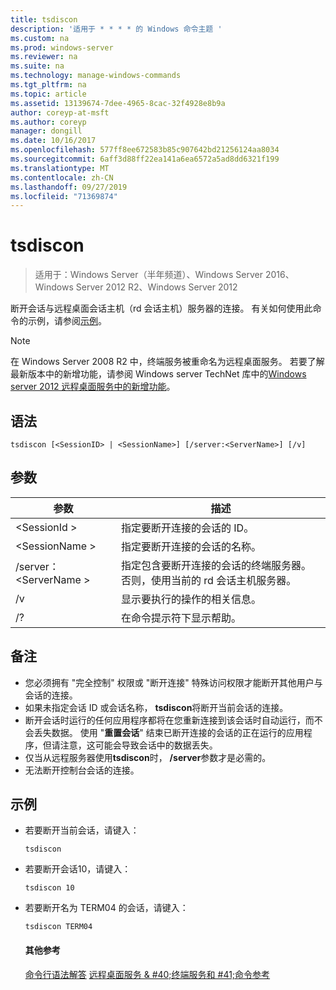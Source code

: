 ```yaml
---
title: tsdiscon
description: '适用于 * * * * 的 Windows 命令主题 '
ms.custom: na
ms.prod: windows-server
ms.reviewer: na
ms.suite: na
ms.technology: manage-windows-commands
ms.tgt_pltfrm: na
ms.topic: article
ms.assetid: 13139674-7dee-4965-8cac-32f4928e8b9a
author: coreyp-at-msft
ms.author: coreyp
manager: dongill
ms.date: 10/16/2017
ms.openlocfilehash: 577ff8ee672583b85c907642bd21256124aa8034
ms.sourcegitcommit: 6aff3d88ff22ea141a6ea6572a5ad8dd6321f199
ms.translationtype: MT
ms.contentlocale: zh-CN
ms.lasthandoff: 09/27/2019
ms.locfileid: "71369874"
---
```

# <a name="tsdiscon"></a>tsdiscon

>适用于：Windows Server（半年频道）、Windows Server 2016、Windows Server 2012 R2、Windows Server 2012

断开会话与远程桌面会话主机（rd 会话主机）服务器的连接。
有关如何使用此命令的示例，请参阅[示例](#BKMK_examples)。

> [!NOTE]
> 在 Windows Server 2008 R2 中，终端服务被重命名为远程桌面服务。 若要了解最新版本中的新增功能，请参阅 Windows server TechNet 库中的[Windows server 2012 远程桌面服务中的新增功能](https://technet.microsoft.com/library/hh831527)。

## <a name="syntax"></a>语法
```
tsdiscon [<SessionID> | <SessionName>] [/server:<ServerName>] [/v]
```

## <a name="parameters"></a>参数

|参数|描述|
|-------|--------|
|\<SessionId >|指定要断开连接的会话的 ID。|
|\<SessionName >|指定要断开连接的会话的名称。|
|/server：\<ServerName >|指定包含要断开连接的会话的终端服务器。 否则，使用当前的 rd 会话主机服务器。|
|/v|显示要执行的操作的相关信息。|
|/?|在命令提示符下显示帮助。|

## <a name="remarks"></a>备注
-   您必须拥有 "完全控制" 权限或 "断开连接" 特殊访问权限才能断开其他用户与会话的连接。
-   如果未指定会话 ID 或会话名称， **tsdiscon**将断开当前会话的连接。
-   断开会话时运行的任何应用程序都将在您重新连接到该会话时自动运行，而不会丢失数据。 使用 "**重置会话**" 结束已断开连接的会话的正在运行的应用程序，但请注意，这可能会导致会话中的数据丢失。
-   仅当从远程服务器使用**tsdiscon**时， **/server**参数才是必需的。
-   无法断开控制台会话的连接。

## <a name="BKMK_examples"></a>示例
- 若要断开当前会话，请键入：
  ```
  tsdiscon
  ```
- 若要断开会话10，请键入：
  ```
  tsdiscon 10
  ```
- 若要断开名为 TERM04 的会话，请键入：
  ```
  tsdiscon TERM04
  ```
  #### <a name="additional-references"></a>其他参考
  [命令行语法解答](command-line-syntax-key.md)
  [远程桌面服务 & #40;终端服务和 #41;命令参考](remote-desktop-services-terminal-services-command-reference.md)
